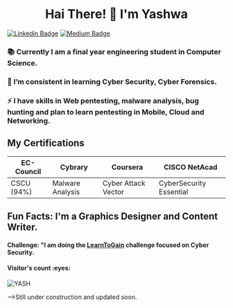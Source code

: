 <h1 align="center"> Hai There! 👋 I'm Yashwa </h1> 
 
[![Linkedin Badge](https://img.shields.io/badge/-YESHWANTHINI_S-blue?style=flat-square&logo=Linkedin&logoColor=white&link=https://www.linkedin.com/in/yeshwanthini-s/)](https://www.linkedin.com/in/yeshwanthini-s/)
[![Medium Badge](https://img.shields.io/badge/-yeshwanthini-s-white?style=flat-square&labelColor=white&logo=medium&logoColor=black&link=https://yeshwanthini-s.medium.com/)](https://yeshwanthini-s.medium.com/)
  
<!--
**YASHWANTHINI/YASHWANTHINI** is a ✨ _special_ ✨ repository because its `README.md` (this file) appears on your GitHub profile.

Here are some ideas to get you started:
-->
### 📚 Currently I am a final year engineering student in Computer Science.
### 🌱 I’m consistent in learning Cyber Security, Cyber Forensics. 
### ⚡ I have skills in Web pentesting, malware analysis, bug hunting and plan to learn pentesting in Mobile, Cloud and Networking.

## My Certifications
| EC-Council |Cybrary| Coursera | CISCO NetAcad | 
|---|---|---|---|
|CSCU (94%) | Malware Analysis | Cyber Attack Vector | CyberSecurity Essential|

## Fun Facts: I'm a Graphics Designer and Content Writer.
#### Challenge: "I am doing the [LearnToGain](https://github.com/YASHWANTHINI/Learn_to_Gain) challenge focused on Cyber Security.


<h4>Visitor's count :eyes:</h4>
<p><img src="https://profile-counter.glitch.me/{YASHWANTHINI}/count.svg" alt="YASH" :: Visitor's Count" /></p>
-->Still under construction and updated soon.
